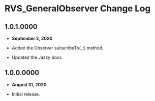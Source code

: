 # RVS_GeneralObserver Change Log

## 1.0.1.0000

- **September 2, 2020**

- Added the Observer subscribeTo(_:) method.
- Updated the Jazzy docs.

## 1.0.0.0000

- **August 31, 2020**

- Initial release.
